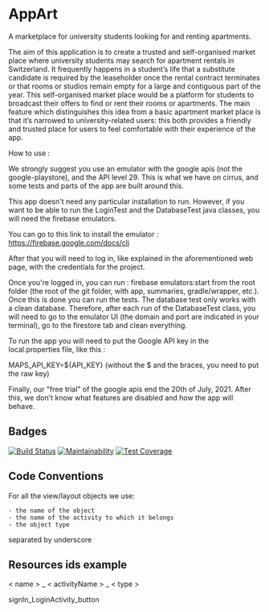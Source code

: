 # AppArt

A marketplace for university students looking for and renting apartments.

The aim of this application is to create a trusted and self-organised market place where university students may search for apartment rentals in Switzerland. It frequently happens in a student’s life that a substitute candidate is required by the leaseholder once the rental contract terminates or that rooms or studios remain empty for a large and contiguous part of the year. This self-organised market place would be a platform for students to broadcast their offers to find or rent their rooms or apartments.
The main feature which distinguishes this idea from a basic apartment market place is that it’s narrowed to university-related users: this both provides a friendly and trusted place for users to feel comfortable with their experience of the app.

How to use :

We strongly suggest you use an emulator with the google apis (not the google-playstore), and the API level 29. This is what we have on cirrus, and some tests and parts of the app are built around this.

This app doesn't need any particular installation to run. However, if you want to be able to run the LoginTest and the DatabaseTest java classes, you will need the firebase emulators.

You can go to this link to install the emulator : https://firebase.google.com/docs/cli

After that you will need to log in, like explained in the aforementioned web page, with the credentials for the project.

Once you're logged in, you can run : firebase emulators:start from the root folder (the root of the git folder, with app, summaries, gradle/wrapper, etc.). Once this is done you can run the tests. The database test only works with a clean database. Therefore, after each run of the DatabaseTest class, you will need to go to the emulator UI (the domain and port are indicated in your terminal), go to the firestore tab and clean everything.

To run the app you will need to put the Google API key in the local.properties file, like this :

MAPS_API_KEY=${API_KEY} (without the $ and the braces, you need to put the raw key)

Finally, our "free trial" of the google apis end the 20th of July, 2021. After this, we don't know what features are disabled and how the app will behave.


## Badges
[![Build Status](https://api.cirrus-ci.com/github/SDPepe/AppArt.svg)](https://cirrus-ci.com/github/SDPepe/AppArt)
[![Maintainability](https://api.codeclimate.com/v1/badges/ad483ece588a128e99e3/maintainability)](https://codeclimate.com/github/SDPepe/AppArt/maintainability)
[![Test Coverage](https://api.codeclimate.com/v1/badges/ad483ece588a128e99e3/test_coverage)](https://codeclimate.com/github/SDPepe/AppArt/test_coverage)



## Code Conventions

For all the view/layout objects we use: 

    - the name of the object
    - the name of the activity to which it belongs
    - the object type  
separated by underscore

## Resources ids example

< name > _ < activityName > _ < type > 

signIn_LoginActivity_button







